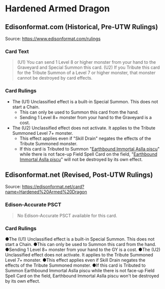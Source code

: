 # Hardened Armed Dragon

## Edisonformat.com (Historical, Pre-UTW Rulings)

Source: https://www.edisonformat.com/rulings

### Card Text

> (U1) You can send 1 Level 8 or higher monster from your hand to the Graveyard and Special Summon this card. (U2) If you Tribute this card for the Tribute Summon of a Level 7 or higher monster, that monster cannot be destroyed by card effects.

### Card Rulings

*   The (U1) Unclassified effect is a built-in Special Summon. This does not start a Chain.
    *   This can only be used to Summon this card from the hand.
    *   Sending 1 Level 8+ monster from your hand to the Graveyard is a cost.
*   The (U2) Unclassified effect does not activate. It applies to the Tribute Summoned Level 7+ monster.
    *   This effect applies even if "Skill Drain" negates the effects of the Tribute Summoned monster.
    *   If this card is Tributed to Summon "[Earthbound Immortal Aslla piscu](https://yugipedia.com/wiki/Earthbound_Immortal_Aslla_piscu)" while there is not face-up Field Spell Card on the field, "[Earthbound Immortal Aslla piscu](https://yugipedia.com/wiki/Earthbound_Immortal_Aslla_piscu)" will not be destroyed by its own effect.

## Edisonformat.net (Revised, Post-UTW Rulings)

Source: https://edisonformat.net/card?name=Hardened%20Armed%20Dragon

### Edison-Accurate PSCT

> No Edison-Accurate PSCT available for this card.

### Card Rulings

●The (U1) Unclassified effect is a built-in Special Summon. This does not start a Chain.
●This can only be used to Summon this card from the hand.
●Sending 1 Level 8+ monster from your hand to the GY is a cost.
●The (U2) Unclassified effect does not activate. It applies to the Tribute Summoned Level 7+ monster.
●This effect applies even if Skill Drain negates the effects of the Tribute Summoned monster.
●If this card is Tributed to Summon Earthbound Immortal Aslla piscu while there is not face-up Field Spell Card on the field, Earthbound Immortal Aslla piscu won't be destroyed by its own effect.
            